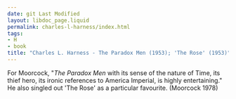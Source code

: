 ```yaml
---
date: git Last Modified
layout: libdoc_page.liquid
permalink: charles-l-harness/index.html
tags:
- H
- book
title: "Charles L. Harness - The Paradox Men (1953); 'The Rose' (1953)"
---
```


For Moorcock, "_The Paradox Men_ with its sense of  the nature of Time, its thief hero, its ironic references to America Imperial, is  highly entertaining." He also singled out 'The Rose' as a particular  favourite. (Moorcock 1978)